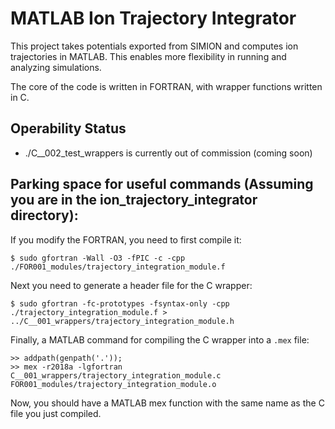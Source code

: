 # MATLAB Ion Trajectory Integrator

This project takes potentials exported from SIMION and computes ion trajectories in MATLAB.  This enables more flexibility in running and analyzing simulations.

The core of the code is written in FORTRAN, with wrapper functions written in C.

## Operability Status
- ./C__002_test_wrappers is currently out of commission (coming soon)

## Parking space for useful commands (Assuming you are in the ion_trajectory_integrator directory):
If you modify the FORTRAN, you need to first compile it:
```
$ sudo gfortran -Wall -O3 -fPIC -c -cpp ./FOR001_modules/trajectory_integration_module.f
```
Next you need to generate a header file for the C wrapper:
```
$ sudo gfortran -fc-prototypes -fsyntax-only -cpp ./trajectory_integration_module.f > ../C__001_wrappers/trajectory_integration_module.h
```
Finally, a MATLAB command for compiling the C wrapper into a `.mex` file:
```
>> addpath(genpath('.'));
>> mex -r2018a -lgfortran C__001_wrappers/trajectory_integration_module.c FOR001_modules/trajectory_integration_module.o
```
Now, you should have a MATLAB mex function with the same name as the C file you just compiled.